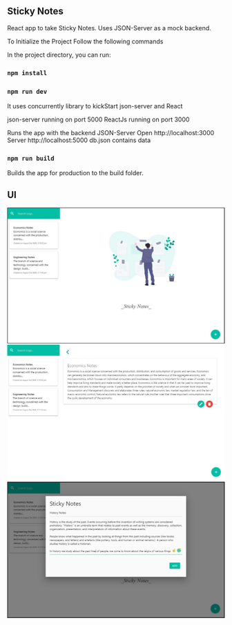 ## Sticky Notes

React app to take Sticky Notes. Uses JSON-Server as a mock backend.

To Initialize the Project Follow the following commands

In the project directory, you can run:

### `npm install`

### `npm run dev`

It uses concurrently library to kickStart json-server and React

json-server running on port 5000
ReactJs running on port 3000

Runs the app with the backend JSON-Server
Open http://localhost:3000 Server http://localhost:5000 db.json contains data

### `npm run build`

Builds the app for production to the build folder.

## UI

<img src="src/image/stickynotes.JPG">

<img src="src/image/stickynotes2.JPG">

<img src="src/image/stickynotes3.JPG">
